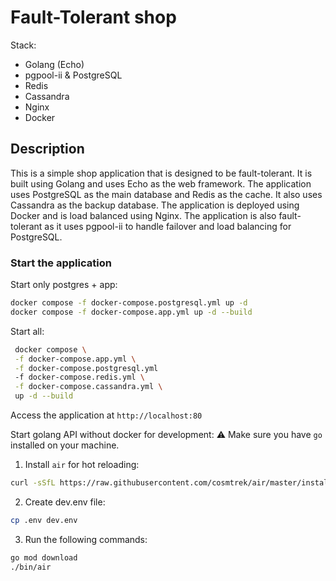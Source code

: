 # Fault-Tolerant shop

Stack:

- Golang (Echo)
- pgpool-ii & PostgreSQL
- Redis
- Cassandra
- Nginx
- Docker

## Description

This is a simple shop application that is designed to be fault-tolerant. It is built using Golang and uses Echo as the
web framework. The application uses PostgreSQL as the main database and Redis as the cache. It also uses Cassandra as
the backup database. The application is deployed using Docker and is load balanced using Nginx. The application is also
fault-tolerant as it uses pgpool-ii to handle failover and load balancing for PostgreSQL.

### Start the application

Start only postgres + app:

```bash
docker compose -f docker-compose.postgresql.yml up -d
docker compose -f docker-compose.app.yml up -d --build
```

Start all:

```bash
 docker compose \
 -f docker-compose.app.yml \
 -f docker-compose.postgresql.yml 
 -f docker-compose.redis.yml \
 -f docker-compose.cassandra.yml \
 up -d --build
```

Access the application at `http://localhost:80`

Start golang API without docker for development:
:warning: Make sure you have `go` installed on your machine.

1. Install `air` for hot reloading:

```bash
curl -sSfL https://raw.githubusercontent.com/cosmtrek/air/master/install.sh | sh -s
```

2. Create dev.env file:

```bash
cp .env dev.env
```

3. Run the following commands:

```bash
go mod download
./bin/air
```


